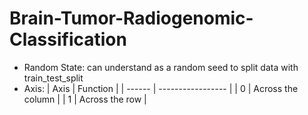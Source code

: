 # Brain-Tumor-Radiogenomic-Classification
* Random State: can understand as a random seed to split data with train_test_split
* Axis:
        | Axis   | Function          |
        | ------ | ----------------- |
        | 0      | Across the column |
        | 1      | Across the row    |
 
